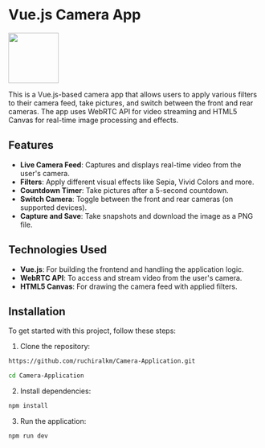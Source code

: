 # Vue.js Camera App

<img src="https://raw.githubusercontent.com/ruchiralkm/skill-icons/59059d9d1a2c092696dc66e00931cc1181a4ce1f/icons/VueJS-Light.svg" style="width:100px; height:auto;">

This is a Vue.js-based camera app that allows users to apply various filters to their camera feed, take pictures, and switch between the front and rear cameras. The app uses WebRTC API for video streaming and HTML5 Canvas for real-time image processing and effects.

## Features

- **Live Camera Feed**: Captures and displays real-time video from the user's camera.
- **Filters**: Apply different visual effects like Sepia, Vivid Colors and more.
- **Countdown Timer**: Take pictures after a 5-second countdown.
- **Switch Camera**: Toggle between the front and rear cameras (on supported devices).
- **Capture and Save**: Take snapshots and download the image as a PNG file.

## Technologies Used

- **Vue.js**: For building the frontend and handling the application logic.
- **WebRTC API**: To access and stream video from the user's camera.
- **HTML5 Canvas**: For drawing the camera feed with applied filters.

## Installation

To get started with this project, follow these steps:

1. Clone the repository:
```bash
https://github.com/ruchiralkm/Camera-Application.git
```

```bash
cd Camera-Application
```

2. Install dependencies:
```bash
npm install
```
3. Run the application:
```bash
npm run dev
```
